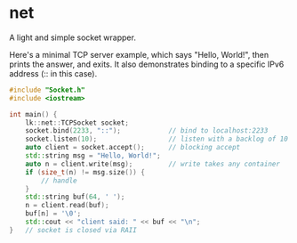 # net
A light and simple socket wrapper.

Here's a minimal TCP server example, which says "Hello, World!", then prints the answer, and exits.
It also demonstrates binding to a specific IPv6 address (:: in this case).

```cpp
#include "Socket.h"
#include <iostream>

int main() {
    lk::net::TCPSocket socket;
    socket.bind(2233, "::");            // bind to localhost:2233
    socket.listen(10);                  // listen with a backlog of 10
    auto client = socket.accept();      // blocking accept
    std::string msg = "Hello, World!"; 
    auto n = client.write(msg);         // write takes any container
    if (size_t(n) != msg.size()) {
        // handle
    }
    std::string buf(64, ' ');
    n = client.read(buf);
    buf[n] = '\0';
    std::cout << "client said: " << buf << "\n";
}   // socket is closed via RAII
```
